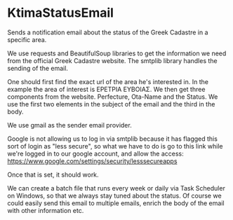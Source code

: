 # KtimaStatusEmail
Sends a notification email about the status of the Greek Cadastre in a specific area.

We use requests and BeautifulSoup libraries to get the information we need from the official Greek Cadastre website. The smtplib library handles the sending of the email.

One should first find the exact url of the area he's interested in. In the example the area of interest is ΕΡΕΤΡΙΑ ΕΥΒΟΙΑΣ.
We then get three components from the website. Perfecture, Ota-Name and the Status. We use the first two elements in the subject of the email and the third in the body.

We use gmail as the sender email provider.

Google is not allowing us to log in via smtplib because it has flagged this sort of login as "less secure", so what we have to do is go to this link while we're logged in to our google account, and allow the access: https://www.google.com/settings/security/lesssecureapps

Once that is set, it should work.

We can create a batch file that runs every week or daily via Task Scheduler on Windows, so that we always stay tuned about the status. Of course we could easily send this email to multiple emails, enrich the body of the email with other information etc.
